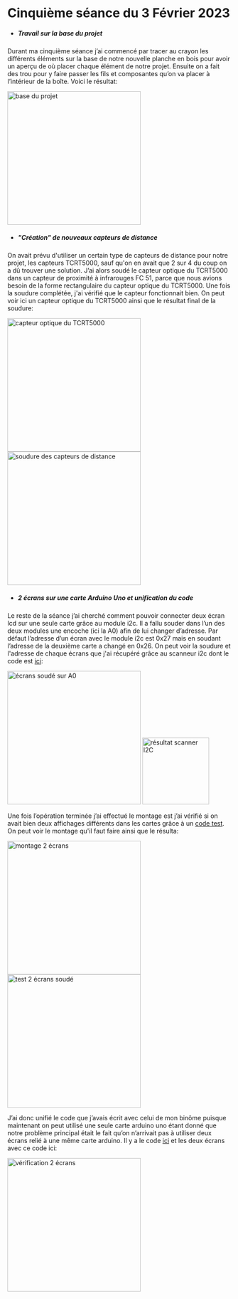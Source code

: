 # Cinquième séance du 3 Février 2023

- ##### Travail sur la base du projet

Durant ma cinquième séance j’ai commencé par tracer au crayon les différents éléments sur la base de notre nouvelle planche en bois pour avoir un aperçu de où placer chaque élément de notre projet. Ensuite on a fait des trou pour y faire passer les fils et composantes qu’on va placer à l’intérieur de la boîte. Voici le résultat:

<img src="https://github.com/villeautonome/Ville-Connectee/blob/main/rapport%20séances/Francesco/images/planche_base.jpeg" alt="base du projet" 
height="300">

- ##### "Création" de nouveaux capteurs de distance

On avait prévu d'utiliser un certain type de capteurs de distance pour notre projet, les capteurs TCRT5000, sauf qu'on en avait que 2 sur 4 du coup on a dû trouver une solution. J’ai alors soudé le capteur optique du TCRT5000 dans un capteur de proximité à infrarouges FC 51, parce que nous avions besoin de la forme rectangulaire du capteur optique du TCRT5000. Une fois la soudure complétée, j'ai vérifié que le capteur fonctionnait bien. On peut voir ici un capteur optique du TCRT5000 ainsi que le résultat final de la soudure:

<img src="https://github.com/villeautonome/Ville-Connectee/blob/main/rapport%20séances/Francesco/images/tcrt5000.jpg" alt="capteur optique du TCRT5000" 
height="300">
<img src="https://github.com/villeautonome/Ville-Connectee/blob/main/rapport%20séances/Francesco/images/capteurs_distance.jpeg" alt="soudure des capteurs de distance" height="300">

- ##### 2 écrans sur une carte Arduino Uno et unification du code

Le reste de la séance j’ai cherché comment pouvoir connecter deux écran lcd sur une seule carte grâce au module i2c. Il a fallu souder dans l’un des deux modules une encoche (ici la A0) afin de lui changer d’adresse. Par défaut l’adresse d’un écran avec le module i2c est 0x27 mais en soudant l’adresse de la deuxième carte a changé en 0x26. On peut voir la soudure et l'adresse de chaque écrans que j'ai récupéré grâce au scanneur i2c dont le code est [ici](https://github.com/villeautonome/Ville-Connectee/tree/main/rapport%20séances/Francesco/codes/I2C_scanner.ino): 

<img src="https://github.com/villeautonome/Ville-Connectee/blob/main/rapport%20séances/Francesco/images/ecrans2_A0.jpeg" alt="écrans soudé sur A0" 
height="300">         <img src="https://github.com/villeautonome/Ville-Connectee/blob/main/rapport%20séances/Francesco/images/I2Cscanner.png" alt="résultat scanner I2C" 
height="150"> 

Une fois l’opération terminée j’ai effectué le montage est j’ai vérifié si on avait bien deux affichages différents dans les cartes grâce à un [code test](https://github.com/villeautonome/Ville-Connectee/tree/main/rapport%20séances/Francesco/codes/test_2_ecrans.ino). On peut voir le montage qu'il faut faire ainsi que le résulta: 

<img src="https://github.com/villeautonome/Ville-Connectee/blob/main/rapport%20séances/Francesco/images/montage_2ecrans.png" alt="montage 2 écrans" 
height="300"> 
<img src="https://github.com/villeautonome/Ville-Connectee/blob/main/rapport%20séances/Francesco/images/test_2ecrans.jpeg" alt="test 2 écrans soudé" 
height="300">  

J’ai donc unifié le code que j’avais écrit avec celui de mon binôme puisque maintenant on peut utilisé une seule carte arduino uno étant donné que notre problème principal était le fait qu’on n’arrivait pas à utiliser deux écrans relié à une même carte arduino. Il y a le code [ici](https://github.com/villeautonome/Ville-Connectee/tree/main/rapport%20séances/Francesco/codes/version_unie.ino) et les deux écrans avec ce code ici: 

<img src="https://github.com/villeautonome/Ville-Connectee/blob/main/rapport%20séances/Francesco/images/resultat_2ecrans.jpeg" alt="vérification 2 écrans" 
height="300">  
